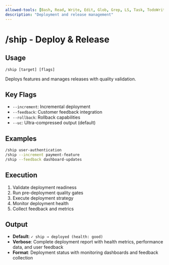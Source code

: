 ```yaml
---
allowed-tools: [Bash, Read, Write, Edit, Glob, Grep, LS, Task, TodoWrite]
description: "Deployment and release management"
---
```


# /ship - Deploy & Release

## Usage
```
/ship [target] [flags]
```

Deploys features and manages releases with quality validation.

## Key Flags
- `--increment`: Incremental deployment
- `--feedback`: Customer feedback integration
- `--rollback`: Rollback capabilities
- `--uc`: Ultra-compressed output (default)

## Examples
```bash
/ship user-authentication
/ship --increment payment-feature
/ship --feedback dashboard-updates
```

## Execution
1. Validate deployment readiness
2. Run pre-deployment quality gates
3. Execute deployment strategy
4. Monitor deployment health
5. Collect feedback and metrics

## Output
- **Default**: `✓ ship → deployed (health: good)`
- **Verbose**: Complete deployment report with health metrics, performance data, and user feedback
- **Format**: Deployment status with monitoring dashboards and feedback collection